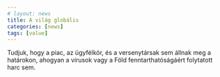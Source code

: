 ```yaml
---
# layout: news
title: A világ globális
categories: [news]
tags: [value]
---
```


Tudjuk, hogy a piac, az ügyfélkör, és a versenytársak sem állnak meg a határokon, ahogyan a vírusok vagy a Föld fenntarthatóságáért folytatott harc sem. 
